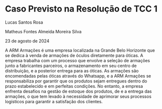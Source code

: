 # Caso Previsto na Resolução de TCC 1

Lucas Santos Rosa

Matheus Fontes Almeida Moreira Silva

23 de agosto de 2024


A ARM Armações é uma empresa localizada na Grande Belo Horizonte que se dedica à venda de armações de óculos diretamente para óticas. 
A empresa trabalha com um processo que envolve a seleção de armações junto a fabricantes parceiros, o armazenamento em seu centro de distribuição, e a posterior entrega para as óticas. 
As armações são encomendadas pelas óticas através do Whatsapp, e a ARM Armações se responsabiliza por garantir que os produtos sejam entregues dentro do prazo estabelecido e em perfeitas condições. 
No entanto, a empresa enfrenta desafios na gestão de estoque dos produtos, de  e a entrega das armações, o que tem levado à necessidade de aprimorar seus processos logísticos para garantir a satisfação dos clientes.
